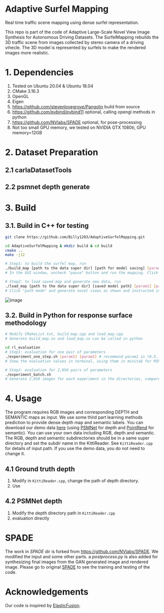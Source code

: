 # Adaptive Surfel Mapping

Real time traffic scene mapping using dense surfel representation.

This repo is part of the code of Adaptive Large-Scale Novel View Image Synthesis for Autonomous Driving Datasets. The SurfelMapping rebuilds the 3D traffic scene from images collected by stereo camera of a driving vihecle. The 3D model is represented by surfels to make the rendered images more realistic.

# 1. Dependencies

1. Tested on Ubuntu 20.04 & Ubuntu 18.04
2. CMake 3.16.3
3. OpenGL
4. Eigen
5. https://github.com/stevenlovegrove/Pangolin build from source
6. https://github.com/pybind/pybind11 optional, calling opengl methods in python
7. https://github.com/NVlabs/SPADE optional, for pose-processing
8. Not too small GPU memory, we tested on NVIDIA GTX 1080ti, GPU memory=12GB

# 2. Dataset Preparation

## 2.1 carlaDatasetTools

## 2.2 psmnet depth generate

# 3. Build

## 3.1. Build in C++ for testing

```bash
git clone https://github.com/Billy1203/AdaptiveSurfelMapping.git

cd AdaptiveSurfelMapping & mkdir build & cd build
cmake ..
make -j12

# Step1: to build the surfel map, run
./build_map [path to the data super dir] [path for model saving] [param1] [param2]
# In the GUI window, uncheck "pause" button and run the mapping. Click "save" for saving the built map.

# Step2: to load saved map and generate new data, run
./load_map [path to the data super dir] [saved model path] [param1] [param2]
# Click "path mode" and generate novel views as shown and instructed in _loadmap.gif_. Then click "Acquire Novel Images" to get new images of those views.
```

![image](./loadmap.gif)

## 3.2. Build in Python for response surface methodology

```bash
# Modify CMakeList.txt, build_map.cpp and load_map.cpp
# Generate build_map.so and load_map.so can be called in python

cd rl_evaluation
# Step1: evaluation for one pair of parameters
./experiment_one_step.sh [param1] [param2] # recommand param1 in (0.5, 4.5), param2 in (0.1, 5.0)
# Show the evaluation values in terminal, using them in minitab for RSM

# Step2: evaluation for 2,050 pairs of parameters
./experiment_batch.sh
# Generate 2,050 images for each experiment in the directories, compare them later.
```

# 4. Usage

The program requires RGB images and corresponding DEPTH and SEMANTIC maps as input. We use some third part learning methods prediction to provide dense depth map and semantic labels. You can download our demo data [here](https://drive.google.com/file/d/1uKM7Gbs_Hy99OwrfqNmNIAZQuydQ_Gdw/view?usp=sharing) (using [PSMNet](https://github.com/JiaRenChang/PSMNet) for depth and [PointRend](https://github.com/facebookresearch/detectron2/tree/main/projects/PointRend) for semantic). You can use your own data including RGB, depth and semantic. The RGB, depth and semantic subdirectories should be in a same super directory and set the subdir name in the KittiReader. See `KittiReader.cpp` for details of input path. If you use the demo data, you do not need to change it.

## 4.1 Ground truth depth

1. Modify in `KittiReader.cpp`, change the path of depth directory.
2. Use

## 4.2 PSMNet depth

1. Modify the depth directory path in `KittiReader.cpp`
2. evaluation directly


# SPADE
The work in _SPADE_ dir is forked from https://github.com/NVlabs/SPADE. We modified the input and some other parts. a _postprocess.py_ is also added for synthesizing final images from the GAN generated image and rendered image. Please go to original [SPADE](https://github.com/NVlabs/SPADE) to see the training and testing of the code.


# Acknowledgements
Our code is inspired by [ElasticFusion](https://www.imperial.ac.uk/dyson-robotics-lab/downloads/elastic-fusion/).
